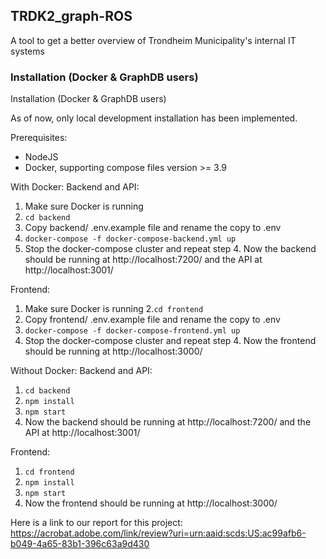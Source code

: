 ## TRDK2_graph-ROS

A tool to get a better overview of Trondheim Municipality's internal IT systems

### Installation (Docker & GraphDB users)

Installation (Docker & GraphDB users)

As of now, only local development installation has been implemented.

Prerequisites:
* NodeJS
* Docker, supporting compose files version >= 3.9


With Docker:
Backend and API:
1. Make sure Docker is running
2. `cd backend`
3. Copy backend/ .env.example file and rename the copy to .env
4. `docker-compose -f docker-compose-backend.yml up`
5. Stop the docker-compose cluster and repeat step 4. Now the backend should be running at http://localhost:7200/ and the API at http://localhost:3001/


Frontend:
1. Make sure Docker is running
2.`cd frontend`
3. Copy frontend/ .env.example file and rename the copy to .env
4. `docker-compose -f docker-compose-frontend.yml up`
5. Stop the docker-compose cluster and repeat step 4. Now the frontend should be running at http://localhost:3000/ 

Without Docker: 
Backend and API:
1. ` cd backend `
2. ` npm install `
3. ` npm start `
4. Now the backend should be running at http://localhost:7200/ and the API at http://localhost:3001/

Frontend:
1. ` cd frontend `
2. ` npm install `
3. ` npm start `
4. Now the frontend should be running at http://localhost:3000/ 


Here is a link to our report for this project: https://acrobat.adobe.com/link/review?uri=urn:aaid:scds:US:ac99afb6-b049-4a65-83b1-396c63a9d430
